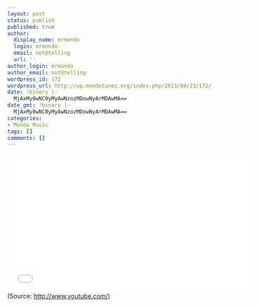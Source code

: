 ```yaml
---
layout: post
status: publish
published: true
author:
  display_name: mrmondo
  login: mrmondo
  email: not@telling
  url: ''
author_login: mrmondo
author_email: not@telling
wordpress_id: 172
wordpress_url: http://wp.mondotunes.org/index.php/2013/04/23/172/
date: !binary |-
  MjAxMy0wNC0yMyAwNzozMDowNyArMDAwMA==
date_gmt: !binary |-
  MjAxMy0wNC0yMyAwNzozMDowNyArMDAwMA==
categories:
- Mondo Music
tags: []
comments: []
---
```

<iframe width="560" height="315" src="//www.youtube.com/embed/zQE36wRM7HY" frameborder="0"> </iframe>
<div class="attribution">(<span>Source:</span> <a href="http://www.youtube.com/">http://www.youtube.com/</a>)</div>
